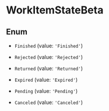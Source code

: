 # WorkItemStateBeta

## Enum


* `Finished` (value: `'Finished'`)

* `Rejected` (value: `'Rejected'`)

* `Returned` (value: `'Returned'`)

* `Expired` (value: `'Expired'`)

* `Pending` (value: `'Pending'`)

* `Canceled` (value: `'Canceled'`)

